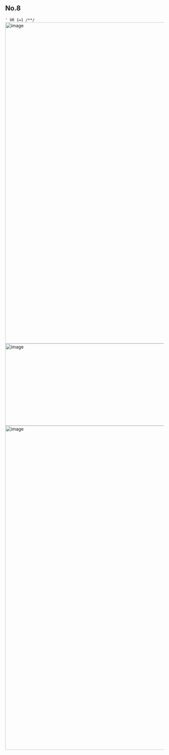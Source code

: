 ## No.8

`' OR 1=1 /**/`
<img width="1919" height="1018" alt="image" src="https://github.com/user-attachments/assets/bbfaf805-f079-4969-ba8e-5a8f07407ac2" />
<img width="1917" height="260" alt="image" src="https://github.com/user-attachments/assets/f341ac76-9dc2-4116-a273-9f447b328aaf" />
<img width="1919" height="1027" alt="image" src="https://github.com/user-attachments/assets/d9c7df6b-2c79-4de3-b3fa-82bc85a0d6a0" />
